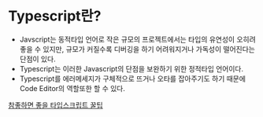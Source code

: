 # Typescript란?

- Javscript는 동적타입 언어로 작은 규모의 프로젝트에서는 타입의 유연성이 오히려 좋을 수 있지만, 규모가 커질수록 디버깅을 하기 어려워지거나 가독성이 떨어진다는 단점이 있다.
- Typescript는 이러한 Javascript의 단점을 보완하기 위한 정적타입 언어이다.
- Typescript를 에러메세지가 구체적으로 뜨거나 오타를 잡아주기도 하기 때문에 Code Editor의 역할또한 할 수 있다.



[참좋하면 좋을 타입스크립트 꿀팁]("https://fe-developers.kakaoent.com/2021/211012-typescript-tip/")
